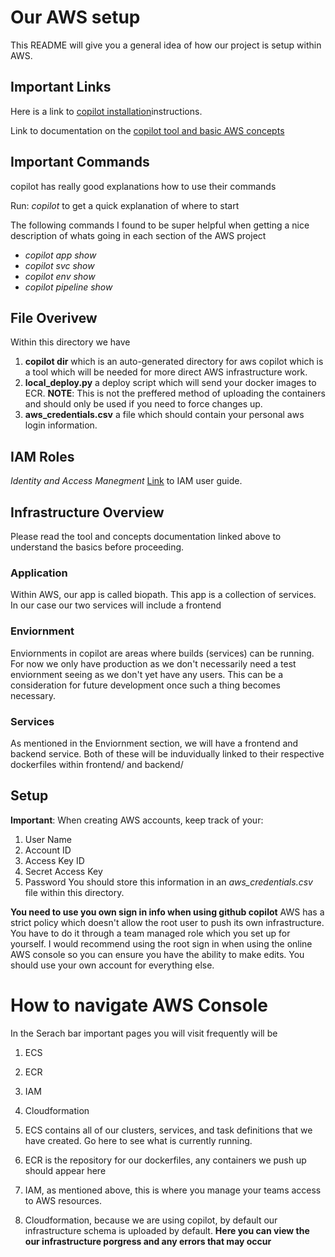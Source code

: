 
# Our AWS setup 
This README will give you a general idea of how our project is setup within AWS.

## Important Links
Here is a link to [copilot installation](https://docs.aws.amazon.com/AmazonECS/latest/developerguide/AWS_Copilot.html)instructions.

Link to documentation on the [copilot tool and basic AWS concepts](https://aws.github.io/copilot-cli/docs/overview/)

## Important Commands
copilot has really good explanations how to use their commands 

Run: *copilot* to get a quick explanation of where to start

The following commands I found to be super helpful when getting a nice description of whats going in each section of the AWS project
- *copilot app show*
- *copilot svc show*
- *copilot env show*
- *copilot pipeline show*


## File Overivew
Within this directory we have 
1. **copilot dir** which is an auto-generated directory for aws copilot which is a tool which will be needed for more direct AWS infrastructure work. 
1. **local_deploy.py** a deploy script which will send your docker images to ECR. **NOTE**: This is not the preffered method of uploading the containers and should only be used if you need to force changes up. 
1. **aws_credentials.csv** a file which should contain your personal aws login information.

## IAM Roles
*Identity and Access Manegment*
[Link](https://docs.aws.amazon.com/IAM/latest/UserGuide/introduction.html) to IAM user guide. 



## Infrastructure Overview
Please read the tool and concepts documentation linked above to understand the basics before proceeding.

### Application
Within AWS, our app is called biopath. This app is a collection of services. In our case our two services will include a frontend

### Enviornment
Enviornments in copilot are areas where builds (services) can be running. For now we only have production as we don't necessarily need a test enviornment seeing as we don't yet have any users. This can be a consideration for future development once such a thing becomes necessary.

### Services
As mentioned in the Enviornment section, we will have a frontend and backend service. Both of these will be induvidually linked to their respective dockerfiles within frontend/ and backend/


## Setup 
**Important**: When creating AWS accounts, keep track of your:
1. User Name
1. Account ID
1. Access Key ID
1. Secret Access Key
1. Password
You should store this information in an *aws_credentials.csv* file within this directory.

**You need to use you own sign in info when using github copilot**
AWS has a strict policy which doesn't allow the root user to push its own infrastructure. You have to do it through a team managed role which you set up for yourself. I would recommend using the root sign in when using the online AWS console so you can ensure you have the ability to make edits. You should use your own account for everything else.


# How to navigate AWS Console 

In the Serach bar important pages you will visit frequently will be 
1. ECS
2. ECR
3. IAM 
4. Cloudformation 


1. ECS contains all of our clusters, services, and task definitions that we have created. Go here to see what is currently running.
2. ECR is the repository for our dockerfiles, any containers we push up should appear here 
3. IAM, as mentioned above, this is where you manage your teams access to AWS resources.
4. Cloudformation, because we are using copilot, by default our infrastructure schema is uploaded by default. **Here you can view the our infrastructure porgress and any errors that may occur**
